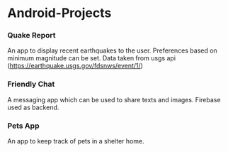 # Android-Projects
### Quake Report
An app to display recent earthquakes to the user. Preferences based on minimum magnitude can be set. Data taken from usgs api (https://earthquake.usgs.gov/fdsnws/event/1/)

### Friendly Chat
A messaging app which can be used to share texts and images. Firebase used as backend.

### Pets App
An app to keep track of pets in a shelter home.
